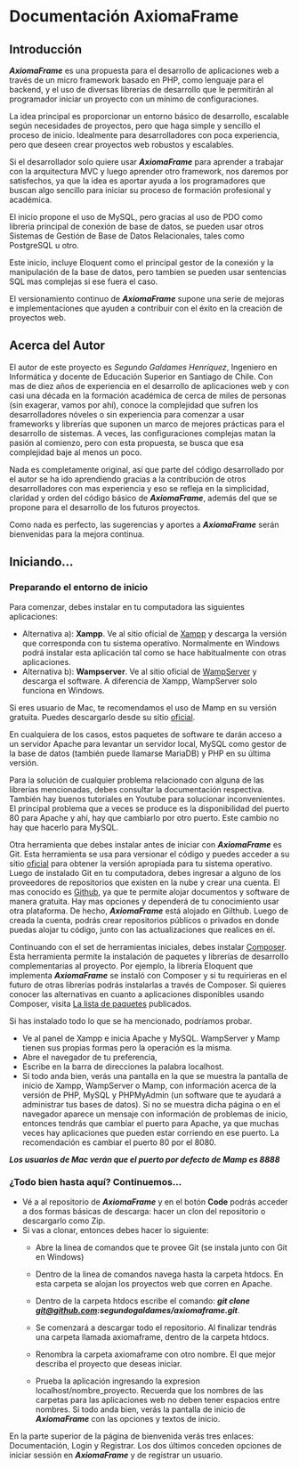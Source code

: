 # Documentación AxiomaFrame

## Introducción

***AxiomaFrame*** es una propuesta para el desarrollo de aplicaciones web a través de un micro framework basado en PHP, como lenguaje para el backend, y el uso de diversas librerías de desarrollo que le permitirán al programador iniciar un proyecto con un mínimo de configuraciones.

La idea principal es proporcionar un entorno básico de desarrollo, escalable según necesidades de proyectos, pero que haga simple y sencillo el proceso de inicio. Idealmente para desarrolladores con poca experiencia, pero que deseen crear proyectos web robustos y escalables.

Si el desarrollador solo quiere usar ***AxiomaFrame*** para aprender a trabajar con la arquitectura MVC y luego aprender otro framework, nos daremos por satisfechos, ya que la idea es aportar ayuda a los programadores que buscan algo sencillo para iniciar su proceso de formación profesional y académica.

El inicio propone el uso de MySQL, pero gracias al uso de PDO como libreria principal de conexión de base de datos, se pueden usar otros Sistemas de Gestión de Base de Datos Relacionales, tales como PostgreSQL u otro.

Este inicio, incluye Eloquent como el principal gestor de la conexión y la manipulación de la base de datos, pero tambien se pueden usar sentencias SQL mas complejas si ese fuera el caso.

El versionamiento continuo de ***AxiomaFrame*** supone una serie de mejoras e implementaciones que ayuden a contribuir con el éxito en la creación de proyectos web.

## Acerca del  Autor
El autor de este proyecto es *Segundo Galdames Henríquez*, Ingeniero en Informática y docente de Educación Superior en Santiago de Chile. Con mas de diez años de experiencia en el desarrollo de aplicaciones web y con casi una década en la formación académica de cerca de miles de personas (sin exagerar, vamos por ahí), conoce la complejidad que sufren los desarrolladores nóveles o sin experiencia para comenzar a usar frameworks y librerías que suponen un marco de mejores prácticas para el desarrollo de sistemas. A veces, las configuraciones complejas matan la pasión al comienzo, pero con esta propuesta, se busca que esa complejidad baje al menos un poco.

Nada es completamente original, así que parte del código desarrollado por el autor se ha ido aprendiendo gracias a la contribución de otros desarrolladores con mas experiencia y eso se refleja en la simplicidad, claridad y orden del código básico de ***AxiomaFrame***, además del que se propone para el desarrollo de los futuros proyectos.

Como nada es perfecto, las sugerencias y aportes a ***AxiomaFrame*** serán bienvenidas para la mejora continua.

## Iniciando...
### Preparando el entorno de inicio
Para comenzar, debes instalar en tu computadora las siguientes aplicaciones:
- Alternativa a): **Xampp**. Ve al sitio oficial de [Xampp](https://www.apachefriends.org/es/index.html "Xampp") y descarga la versión que corresponda con tu sistema operativo. Normalmente en Windows podrá instalar esta aplicación tal como se hace habitualmente con otras aplicaciones.
- Alternativa b): **Wampserver**. Ve al sitio oficial de [WampServer](https://www.wampserver.com/en/ "Wampserver") y descarga el software. A diferencia de Xampp, WampServer solo funciona en Windows.

Si eres usuario de Mac, te recomendamos el uso de Mamp en su versión gratuita. Puedes descargarlo desde su sitio [oficial](https://www.mamp.info/en/windows/ "oficial").

En cualquiera de los casos, estos paquetes de software te darán acceso a un servidor Apache para levantar un servidor local, MySQL como gestor de la base de datos (también puede llamarse MariaDB) y PHP en su última versión.

Para la solución de cualquier problema relacionado con alguna de las librerías mencionadas, debes consultar la documentación respectiva. También hay buenos tutoriales en Youtube para solucionar inconvenientes. El principal problema que a veces se produce es la disponibilidad del puerto 80 para Apache y ahí, hay que cambiarlo por otro puerto. Este cambio no hay que hacerlo para MySQL.

Otra herramienta que debes instalar antes de iniciar con ***AxiomaFrame*** es Git. Esta herramienta se usa para versionar el código y puedes acceder a su sitio [oficial](https://git-scm.com/ "oficial") para obtener la versión apropiada para tu sistema operativo. Luego de instalado Git en tu computadora, debes ingresar a alguno de los proveedores de repositorios que existen en la nube y crear una cuenta. El mas conocido es [Github](https://github.com/ "Github"), ya que te permite alojar documentos y software de manera gratuita. Hay mas opciones y dependerá de tu conocimiento usar otra plataforma. De hecho, ***AxiomaFrame*** está alojado en Gilthub. Luego de creada la cuenta, podrás crear repositorios públicos o privados en donde puedas alojar tu código, junto con las actualizaciones que realices en él.

Continuando con el set de herramientas iniciales, debes instalar [Composer](https://getcomposer.org/ "Composer"). Esta herramienta permite la instalación de paquetes y librerías de desarrollo complementarias al proyecto. Por ejemplo, la librería Eloquent que implementa ***AxiomaFrame*** se instaló con Composer y si tu requirieras en el futuro de otras librerías podrás instalarlas a través de Composer. Si quieres conocer las alternativas en cuanto a aplicaciones disponibles usando Composer, visita [La lista de paquetes](https://packagist.org/ "La lista de paquetes") publicados.

Si has instalado todo lo que se ha mencionado, podríamos probar.
- Ve al panel de Xampp e inicia Apache y MySQL. WampServer y Mamp tienen sus propias formas pero la operación es la misma.
- Abre el navegador de tu preferencia,
- Escribe en la barra de direcciones la palabra localhost.
- Si todo anda bien, verás una pantalla en la que se muestra la pantalla de inicio de Xampp, WampServer o Mamp, con información acerca de la versión de PHP, MySQL y PHPMyAdmin (un software que te ayudará a administrar tus bases de datos). Si no se muestra dicha página o en el navegador aparece un mensaje con información de problemas de inicio, entonces tendrás que cambiar el puerto para Apache, ya que muchas veces hay aplicaciones que pueden estar corriendo en ese puerto. La recomendación es cambiar el puerto 80 por el 8080.

***Los usuarios de Mac verán que el puerto por defecto de Mamp es 8888***

### ¿Todo bien hasta aquí? Continuemos...
- Vé a al repositorio de ***AxiomaFrame*** y en el botón **Code** podrás acceder a dos formas básicas de descarga: hacer un clon del repositorio o descargarlo como Zip.
- Si vas a clonar, entonces debes hacer lo siguiente:
	- Abre la linea de comandos que te provee Git (se instala junto con Git en Windows)
	- Dentro de la linea de comandos navega hasta la carpeta htdocs. En esta carpeta se alojan los proyectos web que corren en Apache.
	- Dentro de la carpeta htdocs escribe el comando:
***git clone git@github.com:segundogaldames/axiomaframe.git***.

	- Se comenzará a descargar todo el repositorio. Al finalizar tendrás una carpeta llamada axiomaframe, dentro de la carpeta htdocs.
	- Renombra la carpeta axiomaframe con otro nombre. El que mejor describa el proyecto que deseas iniciar.
	- Prueba la aplicación ingresando la expresion localhost/nombre_proyecto. Recuerda que los nombres de las carpetas para las aplicaciones web no deben tener espacios entre nombres. Si todo anda bien, verás la pantalla de inicio de ***AxiomaFrame*** con las opciones y textos de inicio.

En la parte superior de la página de bienvenida verás tres enlaces: Documentación, Login y Registrar. Los dos últimos conceden opciones de iniciar sessión en ***AxiomaFrame*** y de registrar un usuario.